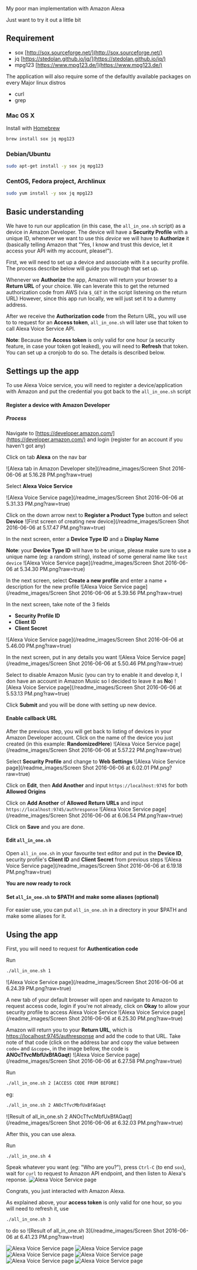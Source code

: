 My poor man implementation with Amazon Alexa

Just want to try it out a little bit

## Requirement

* sox [http://sox.sourceforge.net/](http://sox.sourceforge.net/)
* jq [https://stedolan.github.io/jq/](https://stedolan.github.io/jq/)
* mpg123 [https://www.mpg123.de/](https://www.mpg123.de/)

The application will also require some of the defaultly available packages on
every Major linux distros

* curl
* grep

### Mac OS X

Install with [Homebrew](http://brew.sh/)
```bash
brew install sox jq mpg123
```

### Debian/Ubuntu

```bash
sudo apt-get install -y sox jq mpg123
```

### CentOS, Fedora project, Archlinux

```bash
sudo yum install -y sox jq mpg123
```

## Basic understanding

We have to run our application (in this case, the ```all_in_one.sh``` script) as
a device in Amazon Developer. The device will have a **Security Profile** with a unique ID,
whenever we want to use this _device_ we will have to **Authorize** it (basically
telling Amazon that "Yes, I know and trust this device, let it access your API
with my account, please!").

First, we will need to set up a device and associate with it a security profile.
The process describe below will guide you through that set up.

Whenever we **Authorize** the app, Amazon will return your browser to a **Return URL** of your choice.
We can leverate this to get the returned authorization code from AWS (via ```$_GET``` in the script listening on the return URL)
However, since this app run locally, we will just set it to a dummy address.

After we receive the **Authorization code** from the Return URL, you will use to
to request for an **Access token**, ```all_in_one.sh``` will later use that
token to call Alexa Voice Service API.

**Note**: Because the **Access token** is only valid for one hour (a security
feature, in case your token got leaked), you will need to **Refresh** that
token. You can set up a cronjob to do so. The details is described below.

## Settings up the app

To use Alexa Voice service, you will need to register a device/application with
Amazon and put the credential you got back to the ```all_in_one.sh``` script

#### Register a device with Amazon Developer

##### Process

Navigate to [https://developer.amazon.com/](https://developer.amazon.com/) and login (register for an
account if you haven't got any)

Click on tab **Alexa** on the nav bar

![Alexa tab in Amazon Developer site](/readme_images/Screen Shot 2016-06-06 at 5.16.28 PM.png?raw=true)

Select **Alexa Voice Service**

![Alexa Voice Service page](/readme_images/Screen Shot 2016-06-06 at 5.31.33 PM.png?raw=true)

Click on the down arrow next to **Register a Product Type** button and select
**Device**
![First screen of creating new device](/readme_images/Screen Shot 2016-06-06 at 5.17.47 PM.png?raw=true)

In the next screen, enter a **Device Type ID** and a **Display Name**

**Note**: your **Device Type ID** will have to be unique, please make sure to
use a unique name (eg: a random string), instead of some general name like ```test device```
![Alexa Voice Service page](/readme_images/Screen Shot 2016-06-06 at 5.34.30 PM.png?raw=true)

In the next screen, select **Create a new profile** and enter a name
\+ description for the new profile
![Alexa Voice Service page](/readme_images/Screen Shot 2016-06-06 at 5.39.56 PM.png?raw=true)

In the next screen, take note of the 3 fields 
* **Security Profile ID**
* **Client ID**
* **Client Secret**

![Alexa Voice Service page](/readme_images/Screen Shot 2016-06-06 at 5.46.00 PM.png?raw=true)

In the next screen, put in any details you want
![Alexa Voice Service page](/readme_images/Screen Shot 2016-06-06 at 5.50.46 PM.png?raw=true)

Select to disable Amazon Music (you can try to enable it and develop it, I don
have an account in Amazon Music so I decided to leave it as **No**)
![Alexa Voice Service page](/readme_images/Screen Shot 2016-06-06 at 5.53.13 PM.png?raw=true)

Click **Submit** and you will be done with setting up new device.

#### Enable callback URL

After the previous step, you will get back to listing of devices in your Amazon
Developer account. Click on the name of the device you just created (in this
example: **RandomizedHere**)
![Alexa Voice Service page](/readme_images/Screen Shot 2016-06-06 at 5.57.22 PM.png?raw=true)

Select **Security Profile** and change to **Web Settings**
![Alexa Voice Service page](/readme_images/Screen Shot 2016-06-06 at 6.02.01 PM.png?raw=true)

Click on **Edit**, then **Add Another** and input ```https://localhost:9745``` for both **Allowed Origins** 

Click on **Add Another** of **Allowed Return URLs** and input ```https://localhost:9745/authresponse```
![Alexa Voice Service page](/readme_images/Screen Shot 2016-06-06 at 6.06.54 PM.png?raw=true)

Click on **Save** and you are done.

#### Edit ```all_in_one.sh``` 

Open ```all_in_one.sh``` in your favourite text editor and put in the **Device ID**, security profile's **Client ID** and **Client Secret**
from previous steps
![Alexa Voice Service page](/readme_images/Screen Shot 2016-06-06 at 6.19.18 PM.png?raw=true)

**You are now ready to rock**

#### Set ```all_in_one.sh``` to $PATH and make some aliases (optional)

For easier use, you can put ```all_in_one.sh``` in a directory in your $PATH and
make some aliases for it.

## Using the app

First, you will need to request for **Authentication code**

Run 
```bash
./all_in_one.sh 1
```
![Alexa Voice Service page](/readme_images/Screen Shot 2016-06-06 at 6.24.39 PM.png?raw=true)

A new tab of your default browser will open and navigate to Amazon to request
access code, login if you're not already, click on **Okay** to allow your security profile to access Alexa
Voice Service
![Alexa Voice Service page](/readme_images/Screen Shot 2016-06-06 at 6.25.30 PM.png?raw=true)

Amazon will return you to your **Return URL**, which is [https://localhost:9745/authresponse](https://localhost:9745/authresponse)
and add the code to that URL. Take note of that code 
(click on the address bar and copy the value between ```code=``` and ```&scope=```, in the image bellow, the code is **ANOcTfvcMbfUxBfAGaqt**)
![Alexa Voice Service page](/readme_images/Screen Shot 2016-06-06 at 6.27.58 PM.png?raw=true)

Run
```bash
./all_in_one.sh 2 [ACCESS CODE FROM BEFORE]
```

eg:
```bash
./all_in_one.sh 2 ANOcTfvcMbfUxBfAGaqt
```
![Result of all_in_one.sh 2 ANOcTfvcMbfUxBfAGaqt](/readme_images/Screen Shot 2016-06-06 at 6.32.03 PM.png?raw=true)

After this, you can use alexa.

Run
```bash
./all_in_one.sh 4
```

Speak whatever you want (eg: "Who are you?"), press ```Ctrl-C``` (to end ```sox```), wait
for ```curl``` to request to Amazon API endpoint, and then listen to Alexa's
reponse.
![Alexa Voice Service page](/readme_images/.png?raw=true)


Congrats, you just interacted with Amazon Alexa.


As explained above, your **access token** is only valid for one hour, so you
will need to refresh it, use 
```bash
./all_in_one.sh 3
```
to do so
![Result of all_in_one.sh 3](/readme_images/Screen Shot 2016-06-06 at 6.41.23 PM.png?raw=true)







![Alexa Voice Service page](/readme_images/.png?raw=true)
![Alexa Voice Service page](/readme_images/.png?raw=true)
![Alexa Voice Service page](/readme_images/.png?raw=true)
![Alexa Voice Service page](/readme_images/.png?raw=true)
![Alexa Voice Service page](/readme_images/.png?raw=true)
![Alexa Voice Service page](/readme_images/.png?raw=true)

